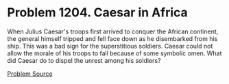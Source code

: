 # Problem 1204. Caesar in Africa ​​

When Julius Caesar's troops first arrived to conquer the African continent, the general himself tripped and fell face down as he disembarked from his ship. This was a bad sign for the superstitious soldiers. Caesar could not allow the morale of his troops to fall because of some symbolic omen. What did Caesar do to dispel the unrest among his soldiers?

[Problem Source](https://www.trizland.ru/tasks/5655/)